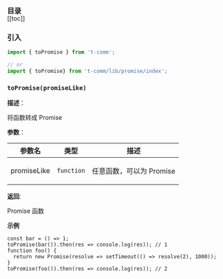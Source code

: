 <h3 style="margin-bottom: -1rem;">目录</h3>

[[toc]]

<h3>引入</h3>

```ts
import { toPromise } from 't-comm';

// or
import { toPromise} from 't-comm/lib/promise/index';
```


### `toPromise(promiseLike)` 


**描述**：<p>将函数转成 Promise</p>

**参数**：


| 参数名 | 类型 | 描述 |
| --- | --- | --- |
| promiseLike | <code>function</code> | <p>任意函数，可以为 Promise</p> |

**返回**: <p>Promise 函数</p>

**示例**

```
const bar = () => 1;
toPromise(bar()).then(res => console.log(res)); // 1
function foo() {
  return new Promise(resolve => setTimeout(() => resolve(2), 1000));
}
toPromise(foo()).then(res => console.log(res)); // 2

```
